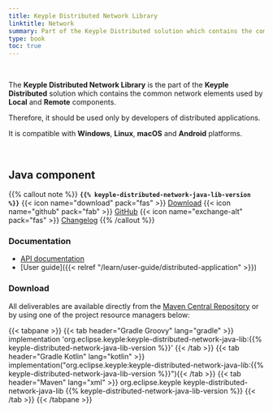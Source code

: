 ```yaml
---
title: Keyple Distributed Network Library
linktitle: Network
summary: Part of the Keyple Distributed solution which contains the common network elements used by Local and Remote components.
type: book
toc: true
---
```


<br>

The **Keyple Distributed Network Library** is the part of the **Keyple Distributed** solution which contains the common network elements used by **Local** and **Remote** components.

Therefore, it should be used only by developers of distributed applications.

It is compatible with **Windows**, **Linux**, **macOS** and **Android** platforms.

<br>

## Java component

{{% callout note %}}
**`{{% keyple-distributed-network-java-lib-version %}}`**
<span class="component-metadata">{{< icon name="download" pack="fas" >}} [Download](#download)</span>
<span class="component-metadata">{{< icon name="github" pack="fab" >}} [GitHub](https://github.com/eclipse/keyple-distributed-network-java-lib/)</span>
<span class="component-metadata">{{< icon name="exchange-alt" pack="fas" >}} [Changelog](https://github.com/eclipse/keyple-distributed-network-java-lib/blob/main/CHANGELOG.md)</span>
{{% /callout %}}

### Documentation

* [API documentation](https://eclipse-keyple.github.io/keyple-distributed-network-java-lib)
* [User guide]({{< relref "/learn/user-guide/distributed-application" >}})

### Download

All deliverables are available directly from the [Maven Central Repository](https://central.sonatype.dev/search?q=keyple-distributed-network-java-lib) or by using one of the project resource managers below:

{{< tabpane >}}
{{< tab header="Gradle Groovy" lang="gradle" >}}
implementation 'org.eclipse.keyple:keyple-distributed-network-java-lib:{{% keyple-distributed-network-java-lib-version %}}'
{{< /tab >}}
{{< tab header="Gradle Kotlin" lang="kotlin" >}}
implementation("org.eclipse.keyple:keyple-distributed-network-java-lib:{{% keyple-distributed-network-java-lib-version %}}"){{< /tab >}}
{{< tab header="Maven" lang="xml" >}}
<dependency>
  <groupId>org.eclipse.keyple</groupId>
  <artifactId>keyple-distributed-network-java-lib</artifactId>
  <version>{{% keyple-distributed-network-java-lib-version %}}</version>
</dependency>
{{< /tab >}}
{{< /tabpane >}}